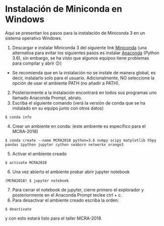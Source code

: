 # Instalación de Miniconda en Windows
Aquí se presentan los pasos para la instalación de Miniconda 3 en un sistema operativo Windows.
1. Descargar e instalar Miniconda 3 del siguiente link [Miniconda](https://conda.io/miniconda.html) (una alternativa para evitar los siguientes pasos es instalar [Anaconda](https://www.anaconda.com/distribution/) (Python 3.6), sin embargo, se ha visto que algunos equipos tiene problemas para compilar y abrir :confused:)
 * Se recomienda que en la instalación no se instale de manera global, es decir, instalarlo solo para el usuario. Adicionalmente, NO seleccione la opción de usar el ambiente PATH (no añadir a PATH).
2. Posteriormente a la instalación encontrará en todos sus programas uno llamado Anaconda Prompt, abralo.
3. Escriba el siguiente comando (verá la versión de conda que se ha instalado en su equipo junto con otros datos)
```
$ conda info
```
4. Crear un ambiente en conda: (este ambiente es específico para el MCRA-2018)
```
$ conda create --name MCRA2018 python=3.6 numpy scipy matplotlib h5py pandas ipython jupyter cython seaborn networkx orange3
```
5. Activar el ambiente creado
```
$ activate MCRA2018
```
6. Una vez abierto el ambiente probar abrir jupyter notebook
```
(MCRA2018) $ jupyter notebook
```
7. Para cerrar el notebook de jupyter, cierre primero el explorador y posteriormente en el Anaconda Prompt teclee ctrl + c.
8. Para desactivar el ambiente creado escriba la orden:
```
$ deactivate
```
y con esto estará listo para el taller MCRA-2018.
